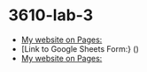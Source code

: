 # 3610-lab-3
- [My website on Pages:](https://toyins-m.github.io/3610-lab-3/)
- [Link to Google Sheets Form:} ()
- [My website on Pages:](https://toyins-m.github.io/3610-lab-3/](https://docs.google.com/spreadsheets/d/1BppkZxZFBvrHXG-u8zSP5fzczb0mMyk2XmaXNtlzlKA/edit?gid=0#gid=0))
